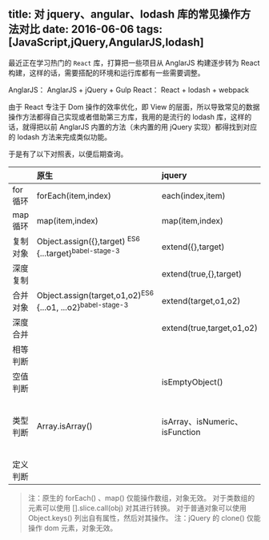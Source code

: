 title: 对 jquery、angular、lodash 库的常见操作方法对比
date: 2016-06-06
tags: [JavaScript,jQuery,AngularJS,lodash]
---
最近正在学习热门的 `React` 库，打算把一些项目从 AnglarJS 构建逐步转为 React 构建，这样的话，需要搭配的环境和运行库都有一些需要调整。

AnglarJS： AnglarJS + jQuery + Gulp
React：    React + lodash + webpack

由于 React 专注于 Dom 操作的效率优化，即 View 的层面，所以导致常见的数据操作方法都得自己实现或者借助第三方库，我用的是流行的 lodash 库，这样的话，就得把以前 AnglarJS 内置的方法（未内置的用 jQuery 实现）都得找到对应的 lodash 方法来完成类似功能。

于是有了以下对照表，以便后期查询。


|          | 原生                 | jquery                   | angular                | lodash                |
| -------- | :-----               | :-----                   | :-----                 | :-----                |
| for 循环 | forEach(item,index)  | each(index,item)         | forEach(item,index)    | forEach(item,index)   |
| map 循环 | map(item,index)      | map(item,index)          | map(item,index)        | map(item,index)       |
| 复制对象  | Object.assign({},target) <sup>ES6</sup><br/>{...target}<sup>babel-stage-3</sup> | extend({},target)  | | clone()               |
| 深度复制  |                      | extend(true,{},target)   | copy()                 | cloneDeep()           |
| 合并对象  | Object.assign(target,o1,o2)<sup>ES6</sup><br/>{...o1, ...o2}<sup>babel-stage-3</sup> | extend(target,o1,o2)  | extend(target,o1,o2)  | assign(target,o1,o2)  |
| 深度合并  |                      | extend(true,target,o1,o2) | merge(target,o1,o2)   | merge(target,o1,o2)   |
| 相等判断  |                      |                          | equals(o1,o2)          | isEqual(o1,o2)        |
| 空值判断  |                      | isEmptyObject()          |                        | isEmpty()             |
| 类型判断  | Array.isArray() | isArray、isNumeric、isFunction | isArray、isNumber、isString，isDate、isFunction、isObject | isArray、isNumber、isString，isDate、isFunction、isObject |
| 定义判断  |                      |                          | isDefined()、isUndefined() | isUndefined()     |


> 注：原生的 forEach() 、map() 仅能操作数组，对象无效。
    对于类数组的元素可以使用 [].slice.call(obj) 对其进行转换。
    对于普通对象可以使用 Object.keys() 列出自有属性，然后对其操作。
注：jQuery 的 clone() 仅能操作 dom 元素，对象无效。
